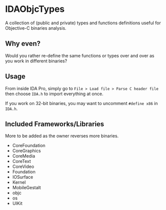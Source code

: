 # IDAObjcTypes
A collection of (public and private) types and functions definitions useful for Objective-C binaries analysis.

## Why even?
Would you rather re-define the same functions or types over and over as you work in different binaries?

## Usage
From inside IDA Pro, simply go to `File > Load file > Parse C header file` then choose `IDA.h` to import everything at once.

If you work on 32-bit binaries, you may want to uncomment `#define x86` in `IDA.h`.

## Included Frameworks/Libraries
More to be added as the owner reverses more binaries.
- CoreFoundation
- CoreGraphics
- CoreMedia
- CoreText
- CoreVideo
- Foundation
- IOSurface
- Kernel
- MobileGestalt
- objc
- os
- UIKit